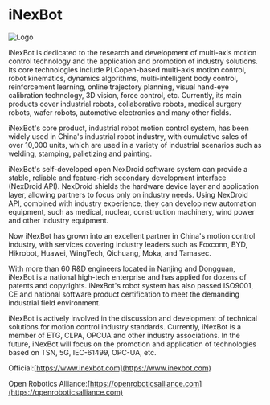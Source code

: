 # iNexBot

![Logo](https://forinexbotweb.oss-cn-shanghai.aliyuncs.com/Logo_dot.png)

iNexBot is dedicated to the research and development of multi-axis motion control technology and the application and promotion of industry solutions. Its core technologies include PLCopen-based multi-axis motion control, robot kinematics, dynamics algorithms, multi-intelligent body control, reinforcement learning, online trajectory planning, visual hand-eye calibration technology, 3D vision, force control, etc. Currently, its main products cover industrial robots, collaborative robots, medical surgery robots, wafer robots, automotive electronics and many other fields.

iNexBot's core product, industrial robot motion control system, has been widely used in China's industrial robot industry, with cumulative sales of over 10,000 units, which are used in a variety of industrial scenarios such as welding, stamping, palletizing and painting.

iNexBot's self-developed open NexDroid software system can provide a stable, reliable and feature-rich secondary development interface (NexDroid API). NexDroid shields the hardware device layer and application layer, allowing partners to focus only on industry needs. Using NexDroid API, combined with industry experience, they can develop new automation equipment, such as medical, nuclear, construction machinery, wind power and other industry equipment.

Now iNexBot has grown into an excellent partner in China's motion control industry, with services covering industry leaders such as Foxconn, BYD, Hikrobot, Huawei, WingTech, Qichuang, Moka, and Tamasec.

With more than 60 R&D engineers located in Nanjing and Dongguan, iNexBot is a national high-tech enterprise and has applied for dozens of patents and copyrights. iNexBot's robot system has also passed ISO9001, CE and national software product certification to meet the demanding industrial field environment.

iNexBot is actively involved in the discussion and development of technical solutions for motion control industry standards. Currently, iNexBot is a member of ETG, CLPA, OPCUA and other industry associations. In the future, iNexBot will focus on the promotion and application of technologies based on TSN, 5G, IEC-61499, OPC-UA, etc.

Official:[https://www.inexbot.com](https://www.inexbot.com)

Open Robotics Alliance:[https://openroboticsalliance.com](https://openroboticsalliance.com)
